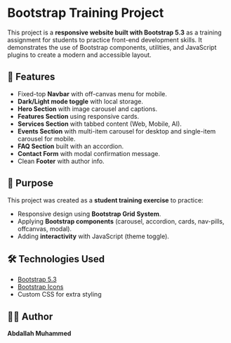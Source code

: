 # Bootstrap Training Project  

This project is a **responsive website built with Bootstrap 5.3** as a training assignment for students to practice front-end development skills. It demonstrates the use of Bootstrap components, utilities, and JavaScript plugins to create a modern and accessible layout.  

## 🚀 Features  
- Fixed-top **Navbar** with off-canvas menu for mobile.  
- **Dark/Light mode toggle** with local storage.  
- **Hero Section** with image carousel and captions.  
- **Features Section** using responsive cards.  
- **Services Section** with tabbed content (Web, Mobile, AI).  
- **Events Section** with multi-item carousel for desktop and single-item carousel for mobile.  
- **FAQ Section** built with an accordion.  
- **Contact Form** with modal confirmation message.  
- Clean **Footer** with author info.  

## 🎯 Purpose  
This project was created as a **student training exercise** to practice:  
- Responsive design using **Bootstrap Grid System**.  
- Applying **Bootstrap components** (carousel, accordion, cards, nav-pills, offcanvas, modal).  
- Adding **interactivity** with JavaScript (theme toggle).  

## 🛠️ Technologies Used  
- [Bootstrap 5.3](https://getbootstrap.com/)  
- [Bootstrap Icons](https://icons.getbootstrap.com/)  
- Custom CSS for extra styling  
## 👨‍💻 Author  
**Abdallah Muhammed**  
